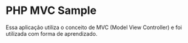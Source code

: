 # PHP MVC Sample

Essa aplicação utiliza o conceito de MVC (Model View Controller) e foi utilizada com forma de aprendizado.

